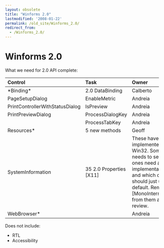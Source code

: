 ```yaml
---
layout: obsolete
title: "Winforms 2.0"
lastmodified: '2008-01-22'
permalink: /old_site/Winforms_2.0/
redirect_from:
  - /Winforms_2.0/
---
```


Winforms 2.0
============

What we need for 2.0 API complete:

|Control|Task|Owner|
|:------|:---|:----|
|\*Binding\*|2.0 DataBinding|Calberto|
|PageSetupDialog|EnableMetric|Andreia|
|PrintControllerWithStatusDialog|IsPreview|Andreia|
|PrintPreviewDialog|ProcessDialogKey|Andreia|
||ProcessTabKey|Andreia|
|Resources\*|5 new methods|Geoff|
|SystemInformation|35 2.0 Properties [X11]|These have been implemented for Win32. Someone needs to see which ones need an X11 implementation and which ones should just use the default. Remove [MonoInternalNote] from them after review.|
|WebBrowser\*||Andreia|

Does not include:

-   RTL
-   Accessibility


